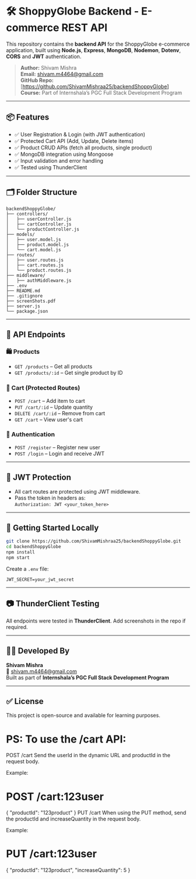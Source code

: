 # 🛠️ ShoppyGlobe Backend - E-commerce REST API

This repository contains the **backend API** for the ShoppyGlobe e-commerce application, built using **Node.js**, **Express**, **MongoDB**, **Nodemon**, **Dotenv**, **CORS** and **JWT** authentication.

> **Author:** Shivam Mishra  
> **Email:** shivam.m4464@gmail.com  
> **GitHub Repo:** [https://github.com/ShivamMishraa25/backendShoppyGlobe]
> **Course:** Part of Internshala’s PGC Full Stack Development Program

---

## 📦 Features

- ✅ User Registration & Login (with JWT authentication)
- ✅ Protected Cart API (Add, Update, Delete items)
- ✅ Product CRUD APIs (fetch all products, single product)
- ✅ MongoDB integration using Mongoose
- ✅ Input validation and error handling
- ✅ Tested using ThunderClient

---

## 🗂️ Folder Structure

```
backendShoppyGlobe/
├── controllers/
│   ├── userController.js
│   ├── cartController.js
│   └── productController.js
├── models/
│   ├── user.model.js
│   ├── product.model.js
│   └── cart.model.js
├── routes/
│   ├── user.routes.js
│   ├── cart.routes.js
│   └── product.routes.js
├── middleware/
│   ├── authMiddleware.js
├── .env
├── README.md
├── .gitignore
├── screenShots.pdf
├── server.js
└── package.json
```

---

## 📡 API Endpoints

### 🛍 Products

- `GET /products` – Get all products
- `GET /products/:id` – Get single product by ID

### 🛒 Cart (Protected Routes)

- `POST /cart` – Add item to cart
- `PUT /cart/:id` – Update quantity
- `DELETE /cart/:id` – Remove from cart
- `GET /cart` – View user's cart

### 🔐 Authentication

- `POST /register` – Register new user
- `POST /login` – Login and receive JWT

---

## 🔐 JWT Protection

- All cart routes are protected using JWT middleware.
- Pass the token in headers as:  
  `Authorization: JWT <your_token_here>`

---

## 🚀 Getting Started Locally

```bash
git clone https://github.com/ShivamMishraa25/backendShoppyGlobe.git
cd backendShoppyGlobe
npm install
npm start
```

Create a `.env` file:

```env
JWT_SECRET=your_jwt_secret
```

---

## 📷 ThunderClient Testing

All endpoints were tested in **ThunderClient**. Add screenshots in the repo if required.

---

## 🧑‍💻 Developed By

**Shivam Mishra**  
📧 shivam.m4464@gmail.com  
Built as part of **Internshala’s PGC Full Stack Development Program**

---

## ✅ License

This project is open-source and available for learning purposes.


# PS: To use the /cart API:

POST /cart
Send the userId in the dynamic URL and productId in the request body.

Example:

# POST /cart:123user
{
  "productId": "123product"
}
PUT /cart
When using the PUT method, send the productId and increaseQuantity in the request body.

Example:

# PUT /cart:123user
{
  "productId": "123product",
  "increaseQuantity": 5
}